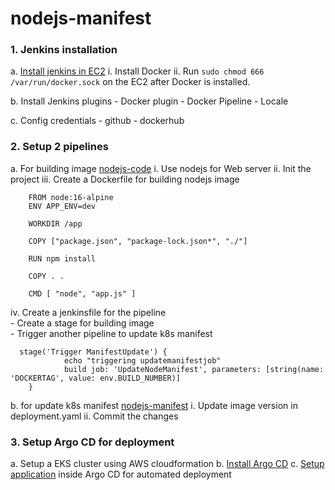 # nodejs-manifest

### 1. Jenkins installation 
a. [Install jenkins in EC2](https://www.jenkins.io/doc/tutorials/tutorial-for-installing-jenkins-on-AWS/)
i. Install Docker
ii. Run ```sudo chmod 666 /var/run/docker.sock``` on the EC2 after Docker is installed.
		
b. Install Jenkins plugins
	- Docker plugin
	- Docker Pipeline
	- Locale
		
c. Config credentials
    - github
    - dockerhub
	

### 2. Setup 2 pipelines
a. For building image [nodejs-code](https://github.com/johnchan2016/nodejs-code.git)
i. Use nodejs for Web server
ii. Init the project
iii. Create a Dockerfile for building nodejs image
```
    FROM node:16-alpine
	ENV APP_ENV=dev

	WORKDIR /app

	COPY ["package.json", "package-lock.json*", "./"]

	RUN npm install

	COPY . .

	CMD [ "node", "app.js" ]
```
	
iv. Create a jenkinsfile for the pipeline		
	- Create a stage for building image			
	- Trigger another pipeline to update k8s manifest
	
	  stage('Trigger ManifestUpdate') {
				echo "triggering updatemanifestjob"
				build job: 'UpdateNodeManifest', parameters: [string(name: 'DOCKERTAG', value: env.BUILD_NUMBER)]
		}

	
b. for update k8s manifest [nodejs-manifest](https://github.com/johnchan2016/nodejs-manifest.git)
	i. Update image version in deployment.yaml
	ii. Commit the changes
	
### 3. Setup Argo CD for deployment
a. Setup a EKS cluster using AWS cloudformation
b. [Install Argo CD](https://www.eksworkshop.com/intermediate/290_argocd/)
c. [Setup application](https://argo-cd.readthedocs.io/en/stable/getting_started/#6-create-an-application-from-a-git-repository) inside Argo CD for automated deployment 
	